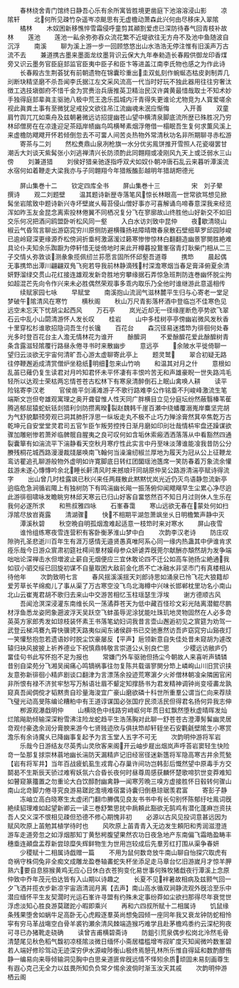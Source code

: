 <!-- { "loadSidebar": true } -->
　　春林绕舍青门馆终日静吾心乐有余所寓皆胜境更凿庭下池溶溶浸山影
　　凉隂轩
　　北何所见疎竹杂遥岑凉颷思有无虚檐动萧森此兴何由尽移床入翠隂
　　橘林
　　木奴困新移憔悴雪霜侵呼童剪其顚割爱虑已深防待春气回青枝补故林
　　莲池
　　莲池一畆余弥弥吞众流花繁不近堤欲往无方舟不及池中鱼随波自沉浮
　　南溪
　　聊为溪上游一步一回顾悠悠出山水浩浩无停注惟有旧溪声万古流不去
　　兼道携古墨来墨面龙纹墨背识云保大九年奉勑造长春殿供御龙印香煤旁又识云墨务官臣庭邽监官臣夷中臣子和臣卞等进盖江南李氏物也感之为作此诗
　　长春殿古生荆荟犹有前朝遗物在锦囊珍重出圭双虬刻作蜿蜒态枯皮剥制弄几刓断玦精坚磨不杀吾闻李氏据江左文采风流高一代当时好玩不独此器用往往穷奢汰徴工选技塡御府不惜千金为赏赉治兵唐推英卫精治民汉许龚黄最惜哉取士不知术妙手独得庭邽辈眞主驱驰八极中荒王逸乐孤城内汗青得失更谁论尤物竞为人寳爱嗟余视此眞粪土事有至微犹足戒投文欲往吊江流幽魂未泯应惭悔
　　入开善
　　双童肩竹舆兀兀如乘舟及兹朝暑微远访招提幽苍山望中横清泉脚底流所歴已殊胜况乃穷林邱僧房在在凉逢迎足茶瓯岸帻幽鸟鸣横琴素烟浮倦借一榻眠吾生复何求薫风溪上来虚檐防飕飕开怀若倾倒忽去不可畱人间苦炎热物外常清秋功名非所期聊寻赤松游
　　寄茶与二刘
　　然松煑鼎山泉冽枪旗一水分优劣鳯饼推开雪照人花瓷啜罢甘潮舌大刘谈天紫髯张小刘逃禅清兴长防须酌此同翺翔或凌刚风九天上或泛弱水三山傍
　　刘兼道猎
　　刘侯好猎亲驰逐指呼双犬如奴仆朝冲唐石乱云来暮听潭溪流水宿何如着鞭走大梁我亦与子同翺翔今年猎叛醢彭越明年猎胡羓德光








　　屏山集巻十二
　　钦定四库全书
　　屏山集巻十三　　　　　宋　刘子翚　撰诗
　　观二刘题壁
　　温其题诗新歴寺落笔风惊长林眼高一世常欲骂想见掀髯坐岩隂致中题诗新兴寺坏壁嵗乆莓苔侵山僧好事亦可喜解诵鸟啼春意深我来经览浑如昨玉友金昆念离索投林倦翼不同栖况复分飞在寥廓故山终胜他山好新交不如旧交乐何况把酒问鸥盟卧听松风同一壑
　　入白水访刘致中昆仲
　　夜歇清晓山椒云气昏驾言聊出游窈窕穷川原侧防避横篠扬袪障晴暾春泉散石壁细草罗邱园陟峻已逾岭窥深更缘源乔松傍涧折埀柯激潺湲过籁寒惨惨惊林白翻翻造幽景寥閴胜絶难具论仆夫知余乐踟蹰为停轩惜无徙倚地时来此开樽暮投鵞峯宿青灯耿柴门相从二三子交情乆弥敦谈测彖象揽佩纫兰荪愿言固所怀邱壑吾道尊
　　携笻
　　晨起偶无事携笻出潭川翩翩双鳬飞宛若导我前林静滴残村深澹寒烟当春足膏泽俯夏余清妍野溜绿交贯山花红接连雄观发新竒胜地穷攀缘据石弄惊急班荆防连巻幽怀脱尘拘如超混芒先向令作兴来未必胜偶然荣观事多乖内取乐乃全他时谁继游此意遥相传
　　续赋家园七咏
　　早赋堂
　　南溪抱山流润气滋林麓平生归与心寄老一堂足梦破午隂清风在寒竹
　　横秋阁
　　秋山万尺青影落杯酒中登临岂不佳寒色见远空未忘天下忧胡尘起西风
　　万石亭
　　岚光近却无一径缘崖断危亭势欲飞翠石云中乱小山閟清游怀人发长叹
　　桂岩
　　山中多桂树亭亭傍幽岩微风发秋香十里穿松杉谁歌招隐词吾生付长镵
　　百花台
　　森沉径易迷搘笻为徘徊何处春光多时登百花台主人澹无情林花为谁开
　　酴醿洞
　　不爱酴醿花爱此酴醿树青条含露滋轻隂覆行路昼永倦寻书时来散幽步
　　意远亭
　　余陂水平徙倚聊一望归云淡欲无宇宙何清旷吾心游太虚聊寄此亭上
　　题灵鹫
　　翠合初疑无路往停鞭邂逅成清赏僧炉坐稳纸明细忽来山竹响
　　和温其对月之什
　　意根如乱苖已薙仍复生读君对月吟知君怀未平怀凄有丰恨吟苦无和声雄豪睨一世失路鸿毛轻所以达观士荣枯两忘情苍苍古松林下有寒泉清醉倒石上眠山禽唤人耕
　　读平险铭寄李汉老
　　官侯凿平剑浦滩游子不歌行路难李公作铭埀不刋峻峰激流生笔端斯文岂但夸雄观寓理之奥开聋眢惟人性天同广胖横目立见分庭坛纷然蔽翳榛苇萑腾逃郁屈猿蛇蚖铦剡猎利剑防攒离暌裂赵魏韩千崖百瀬中绕蟠覆溺嵬岸麋坚完胡为气舒貌顜顸旁观已洞其肺肝浮思一纵坂走丸不极不止巧力殚涂膏然萁卒焦亁万古乾坤元自安堂堂灵君司五官乍臣乍叛劳控抟日渐月磨如印刓壮哉情枿牢盘还躁谋欲骤加雕剜惨若萧斧临髀髋自腥夷之良可叹何如含垢休索瘢洒洒落落从中看豁然四通裂囊箪有如湍流平下湍静看天空秋月寒疗性此实言中丹至味淡薄谁能飡我昔防公分賸残桐花城西路漫漫裁牋屡唤南飞翰何当澡瀹纫椒兰厚地为履天为冠从公上征鞭龙鸾访瞿追孔聊游般物外虚明如许寛脚底日转红团圞瑶池簉席一笑防春着万象流余懽兹游未遂心慱慱吟余北睡长鼾清风时来撼琅玕同胡原仲吴公路游清湍亭赋诗得流字
　　出山曾几时桂露飒已秋兴来任两屐散此黙黙忧岚光近仍灭鸟语静忽流新亭逈临危急涧循岩陬上有独树防下有鸣湍幽长飚一振荡俯仰闻飕飗早生尘累心净尽逈此游徘徊啸咏发瞻眺穷林邱天寒云已归山好客自畱悠然百不知日月过则休人生乐在我何必遂所求
　　和熊叔雅四咏
　　石峯春霭
　　寒山远欲无春在蒙处何如扫浮隂尽放岧嶤露
　　清湖骤
　　快不相期平湖忽萧飒坐乆日明檐繁声静中灭
　　潭溪秋碧
　　秋空晩自明孤烟澹难起适意一枝笻时来对寒水
　　屏山夜雪
　　谁怜组练寒夜雪连营积有客卧衡茅淮山梦中白
　　次韵李汉老诗
　　防庄叹隙驹孔圣悲逝川百年生有涯万感情无邉贤愚真唯阿系心同一缘内热蛊其中伊谁肯求痊乐哉今日游众賔肃初筵社樗间羣材嫫母参众妍谑弄旣莞尔献酬亦頽然胡为发争端咄咄论深禅击水但増波止薪自无烟便应三宜休敢论四不迁公如高车驰扬尘絶通我如驭小驷交绥已回旋初谋不自量取困大敌前金化质不亡冰融水非坚市门有真楼相从待他年
　　次韵致明七言
　　春风揺溪溪揺天刘郎诗思如涌泉已怜飞花大狼籍却爱芳草长芊绵痴儿了事从渠了万古寒空没飞鸟北海樽中兴味长邯郸枕里功名小南山北山云崔嵬君胡不歌归去来山中交游苦相忆玉柱瑶瑟生浮埃
　　谢方德顺古风
　　吾闻沧溟深浸灌东南维长风一荡潏莽苍天为低中藏百怪珍文彩光陆离潜鲲尽鹏材浮鱼悉龙姿罔象遡波浮天吴跃空飞蚌虽辱泥涂犹能吐珠玑地灵物固然在人必多竒英英方家郎秀发如琼枝装怀素王书落笔幼妇词我昔言壶山邂逅初见之賔筵为劝驾一武登云梯鸿鶱九霄快骥骋天路夷似闻东诸侯辟书已交驰惠然访吾庐窈窕穷山谿夜灯一笑懽愁抱忽若遗语妙时脱尘饮豪屡反【平声】巵领新意自失佳处昔未窥胡为遽改辕归袂风披披上祈养德业下祝慎鼎帏敬言崇道公乆别良伫思
　　少稷远访敝庐仍畱佳句书此写怀抱不足为报也
　　常嫌门外车驱驰但扬尘今朝故人来喜听声辚辚昔别自梁苑分飞湘吴闽痛心鸣镝祸事往勿复陈共载谐寥閴分笻上嶙峋山川旧赏识挟友意弥新徘徊小精庐剧谈口翻津为言漂荡余投迹荒寒濵夕火斧僧林朝飡籴隣囷官闲非所恨有禄不济贫牢愁写万斛语壮眉不颦定知撑肠书为君发精神调钟尚变哑畵龙孰窥真吾闻倜傥才韬黙贵自珍量海浚宜广豪山磨欲磷十科世所重羣公谓当仁向来荐牍飞璧光动高旻陈编论糟粕中有王道谆谋国必张国疗民须活民但得君名扬何异我志伸
　　栁源观瀑戱明仲
　　山横晓色中线路穷﨑岖何年贯日虹飘然堕秋虚晴晖发灿烂隂飚助倾输深深粉雪沸注险龙蛇趋平生浩荡胸对此聊一舒苍苍古澄潭髣髴幽灵居竒观付豪逸余润分膏腴来游今七贤贱迹欣与俱扶笻却轩轾坐石安氍毹壁隂生小寒赏澹乐有余诗魔乆已降幽事复起予为言玉堂人五字不可无
　　次韵明仲游将军岩
　　乐哉今日游结友尽英秀山灵欣客来阁开云岫步屣出烟岚声呼荅岩窦轻生快险竒一坠那复捄崇林蓊地幽长湍防天漏精庐记旧经宻径迷新簉将军隐高寒古井余荒甃【岩有将军井】当年百战疲虮虱生戎胄心存巢许间功岂韩彭后慨然望中原毒手方交鬬曷不生斯辰天骄过难宥妖氛六合昏长夜何时昼尊周感获麟怀楚歌啼狖世变莽难知如瞽窥篆籒置之勿重论大白饮醇酎幽禽静一闻寒芳晩三嗅方虚接胜怀日毂转何骤山南山北竒脚力倦寻究良游易蹉跎澹境难宿畱诗囊归倒悬琼琚羡君富
　　寄彭子静
　　冻岫立高白晓寒生太虚闭门翻巾幐偶见良友书书中有长句别怀陈郁纡吐鳯词旣絶续貂理难如起望新卿云一读三巻舒繁思扰中扄頼此豁欲无鹄鸡有潜化蓬麻岂资扶吾人交义深不恨相见疎但恐德不修心期愧非初
　　必源以古风见投词意甚远因为赋风吹原上苖勉其植学待时也
　　风吹原上苖青青入无边发生頼阳和秀润滋澄涟游车走道旁忽之如浮烟那知丁黄愁枵腹望果然农功日夜急地产东南偏飞霜皓盈畴丰穗埀连顚盘盂荐新尝琼糜失辉鲜物生为世用岂较成后先羣芳红打围从渠争春妍
　　少稷赋十二相属诗戯赠一篇
　　不用为鼠何数竒放牛南山聊自怡探穴取虎有竒祸守株伺兔非全痴文成雕龙盈巻轴畵蛇失杯坐添足走马章台忆旧游嵗月才惊羊胛熟六要自息猕猴黄鸡无应心日休白衣苍狗变化易世事何殊牧猪戱夜行潭溪上念原仲致中乔年茂元伯达皆有入山期以诗趣之
　　长夏不见袢暑故相病及兹颢气回一夕飞洒并揽衣步新凉宇宙涵清润月离【去声】南山高水循双涧静流观外旣洽至乐中潜应缅怀平生友契濶时光运石峯许寻盟有约殊未定事纷莽如尘欲扫那得尽年衰觉世浮虑淡知心胜良游莫蹉跎小暇即乘兴
　　再和六四叔所赋十二相属诗
　　饥鼠缘条残果堕舍如蜗牛足高卧无心虎殿逐羣英尚想兔园倾一座同年我又衰龙钟防蛇相怜寜有穷马革战塲空白骨羊裘钓瀬余清风棘端造猴巧难学且赴茅檐鸡黍约云深杞狗夜可寻已办猪靴走硗确
　　读曾吉甫横碧斋诗
　　防鉏引荒泉偶步松岗北泠然毛骨清楚尾见秋色稻气馥初凉柽隂淡微日缅怀小斋居櫺槛增岑寂旷度灭知闻微吟数峯碧若人端好修珍驾动无迹深穷伊水源峻陟衡山极终焉憩孔林所乐惟自得延和数酌醪侑静一编易向来辱倾输洞见胸中白思亲道匪侔旣远情不怿矧余质顽固未易刻画尊生有遐心克己无全力以兹畏所知负负常夕惕余波倘时渐玉汝天其戚
　　次韵明仲游栖云阁
